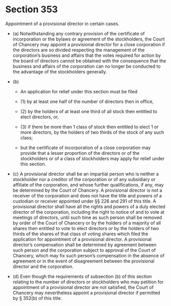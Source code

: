 # Section 353

Appointment of a provisional director in certain cases.

- (a) Notwithstanding any contrary provision of the certificate of incorporation or the bylaws or agreement of the stockholders, the Court of Chancery may appoint a provisional director for a close corporation if the directors are so divided respecting the management of the corporation’s business and affairs that the votes required for action by the board of directors cannot be obtained with the consequence that the business and affairs of the corporation can no longer be conducted to the advantage of the stockholders generally.

- (b) 

  - An application for relief under this section must be filed

  - (1) by at least one half of the number of directors then in office,

  - (2) by the holders of at least one third of all stock then entitled to elect directors, or,

  - (3) if there be more than 1 class of stock then entitled to elect 1 or more directors, by the holders of two thirds of the stock of any such class;

  - but the certificate of incorporation of a close corporation may provide that a lesser proportion of the directors or of the stockholders or of a class of stockholders may apply for relief under this section.

- (c) A provisional director shall be an impartial person who is neither a stockholder nor a creditor of the corporation or of any subsidiary or affiliate of the corporation, and whose further qualifications, if any, may be determined by the Court of Chancery. A provisional director is not a receiver of the corporation and does not have the title and powers of a custodian or receiver appointed under §§ 226 and 291 of this title. A provisional director shall have all the rights and powers of a duly elected director of the corporation, including the right to notice of and to vote at meetings of directors, until such time as such person shall be removed by order of the Court of Chancery or by the holders of a majority of all shares then entitled to vote to elect directors or by the holders of two thirds of the shares of that class of voting shares which filed the application for appointment of a provisional director. A provisional director’s compensation shall be determined by agreement between such person and the corporation subject to approval of the Court of Chancery, which may fix such person’s compensation in the absence of agreement or in the event of disagreement between the provisional director and the corporation.

- (d) Even though the requirements of subsection (b) of this section relating to the number of directors or stockholders who may petition for appointment of a provisional director are not satisfied, the Court of Chancery may nevertheless appoint a provisional director if permitted by § 352(b) of this title.
